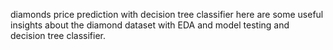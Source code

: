 diamonds price prediction with decision tree classifier
here are some useful insights about the diamond dataset with EDA and model testing and decision tree classifier. 
